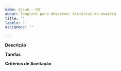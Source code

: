 ```yaml
---
name: Issue - US
about: Template para descrever histórias de usuário
title: ''
labels: ''
assignees: ''

---
```


**Descrição**

**Tarefas**

**Critérios de Aceitação**
